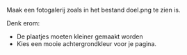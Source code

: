 Maak een fotogalerij zoals in het bestand doel.png te zien is.

Denk erom:
* De plaatjes moeten kleiner gemaakt worden
* Kies een mooie achtergrondkleur voor je pagina.